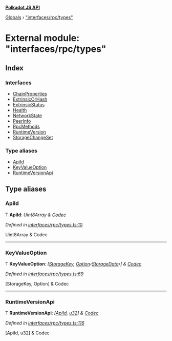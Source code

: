 **[Polkadot JS API](../README.md)**

[Globals](../globals.md) › [&quot;interfaces/rpc/types&quot;](_interfaces_rpc_types_.md)

# External module: "interfaces/rpc/types"

## Index

### Interfaces

* [ChainProperties](../interfaces/_interfaces_rpc_types_.chainproperties.md)
* [ExtrinsicOrHash](../interfaces/_interfaces_rpc_types_.extrinsicorhash.md)
* [ExtrinsicStatus](../interfaces/_interfaces_rpc_types_.extrinsicstatus.md)
* [Health](../interfaces/_interfaces_rpc_types_.health.md)
* [NetworkState](../interfaces/_interfaces_rpc_types_.networkstate.md)
* [PeerInfo](../interfaces/_interfaces_rpc_types_.peerinfo.md)
* [RpcMethods](../interfaces/_interfaces_rpc_types_.rpcmethods.md)
* [RuntimeVersion](../interfaces/_interfaces_rpc_types_.runtimeversion.md)
* [StorageChangeSet](../interfaces/_interfaces_rpc_types_.storagechangeset.md)

### Type aliases

* [ApiId](_interfaces_rpc_types_.md#apiid)
* [KeyValueOption](_interfaces_rpc_types_.md#keyvalueoption)
* [RuntimeVersionApi](_interfaces_rpc_types_.md#runtimeversionapi)

## Type aliases

###  ApiId

Ƭ **ApiId**: *Uint8Array & [Codec](../interfaces/_types_.codec.md)*

*Defined in [interfaces/rpc/types.ts:10](https://github.com/polkadot-js/api/blob/73d7a57/packages/types/src/interfaces/rpc/types.ts#L10)*

Uint8Array & Codec

___

###  KeyValueOption

Ƭ **KeyValueOption**: *[[StorageKey](../classes/_primitive_storagekey_.storagekey.md), [Option](../classes/_codec_option_.option.md)‹[StorageData](../classes/_primitive_storagedata_.storagedata.md)›] & [Codec](../interfaces/_types_.codec.md)*

*Defined in [interfaces/rpc/types.ts:69](https://github.com/polkadot-js/api/blob/73d7a57/packages/types/src/interfaces/rpc/types.ts#L69)*

[StorageKey, Option<StorageData>] & Codec

___

###  RuntimeVersionApi

Ƭ **RuntimeVersionApi**: *[[ApiId](_interfaces_rpc_types_.md#apiid), [u32](../interfaces/_interfaceregistry_.interfaceregistry.md#u32)] & [Codec](../interfaces/_types_.codec.md)*

*Defined in [interfaces/rpc/types.ts:116](https://github.com/polkadot-js/api/blob/73d7a57/packages/types/src/interfaces/rpc/types.ts#L116)*

[ApiId, u32] & Codec